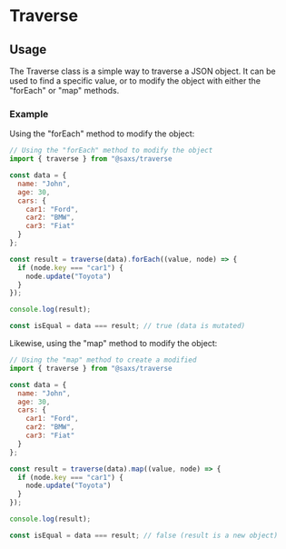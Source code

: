 # Traverse

## Usage

The Traverse class is a simple way to traverse a JSON object. It can be used to find a specific value, or to modify the object with either the "forEach" or "map" methods.

### Example

Using the "forEach" method to modify the object:

```javascript
// Using the "forEach" method to modify the object
import { traverse } from "@saxs/traverse

const data = {
  name: "John",
  age: 30,
  cars: {
    car1: "Ford",
    car2: "BMW",
    car3: "Fiat"
  }
};

const result = traverse(data).forEach((value, node) => {
  if (node.key === "car1") {
    node.update("Toyota")
  }
});

console.log(result);

const isEqual = data === result; // true (data is mutated)
```

Likewise, using the "map" method to modify the object:

```javascript
// Using the "map" method to create a modified
import { traverse } from "@saxs/traverse

const data = {
  name: "John",
  age: 30,
  cars: {
    car1: "Ford",
    car2: "BMW",
    car3: "Fiat"
  }
};

const result = traverse(data).map((value, node) => {
  if (node.key === "car1") {
    node.update("Toyota")
  }
});

console.log(result);

const isEqual = data === result; // false (result is a new object)
```
